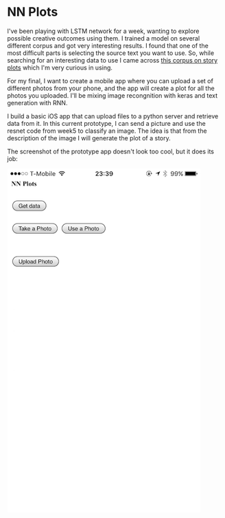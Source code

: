 # NN Plots

I've been playing with LSTM network for a week, wanting to explore possible creative outcomes using them. I trained a model on several different corpus and got very interesting results. I found that one of the most difficult parts is selecting the source text you want to use. So, while searching for an interesting data to use I came across [this corpus on story plots](https://github.com/markriedl/WikiPlots) which I'm very curious in using.

For my final, I want to create a mobile app where you can upload a set of different photos from your phone, and the app will create a plot for all the photos you uploaded. I'll be mixing image recongnition with keras and text generation with RNN.

I build a basic iOS app that can upload files to a python server and retrieve data from it.
In this current prototype, I can send a picture and use the resnet code from week5 to classify an image. The idea is that from the description of the image I will generate the plot of a story.

The screenshot of the prototype app doesn't look too cool, but it does its job:

![nn plots](nnplot.PNG)
